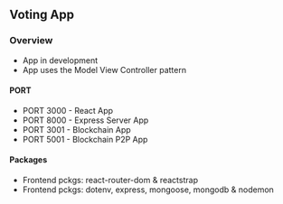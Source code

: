 ## Voting App

### Overview

- App in development
- App uses the Model View Controller pattern

#### PORT

- PORT 3000 - React App
- PORT 8000 - Express Server App
- PORT 3001 - Blockchain App
- PORT 5001 - Blockchain P2P App

#### Packages

- Frontend pckgs: react-router-dom & reactstrap
- Frontend pckgs: dotenv, express, mongoose, mongodb & nodemon
